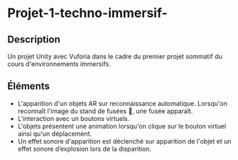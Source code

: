 # Projet-1-techno-immersif-

## Description
Un projet Unity avec Vuforia dans le cadre du premier projet sommatif du cours d'environnements immersifs.

## Éléments
- L'apparition d'un objets AR sur reconnaissance automatique. Lorsqu'on reconnaît l'image du stand de fusées 🚀, une fusée apparaît.
- L'interaction avec un boutons virtuels.
- L'objets présentent une animation lorsqu'on clique sur le bouton virtuel ainsi qu'un déplacement.
- Un effet sonore d'apparition est déclenché sur apparition  de l'objet et un effet sonore d’explosion lors de la disparition.
